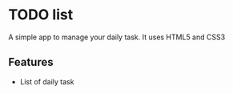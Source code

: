 # TODO list
A simple app to manage your daily task.
It uses HTML5 and CSS3
## Features
* List of daily task
